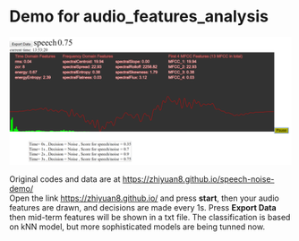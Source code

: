 # Demo for audio_features_analysis

<p align="center">
  <img src="https://github.com/zhiyuan8/audio_features_analysis/blob/master/img/screen_shot2.png" width="800" title="demo">
</p>  

Original codes and data are at https://zhiyuan8.github.io/speech-noise-demo/   
Open the link https://zhiyuan8.github.io/ and press **start**, then your audio features are drawn, and decisions are made every 1s. Press **Export Data** then mid-term features will be shown in a txt file.
The classification is based on kNN model, but more sophisticated models are being tunned now.

